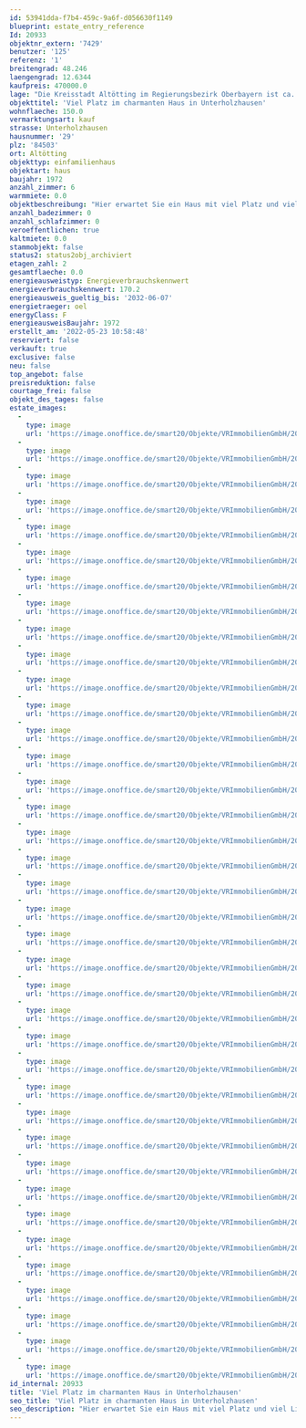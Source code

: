 ```yaml
---
id: 53941dda-f7b4-459c-9a6f-d056630f1149
blueprint: estate_entry_reference
Id: 20933
objektnr_extern: '7429'
benutzer: '125'
referenz: '1'
breitengrad: 48.246
laengengrad: 12.6344
kaufpreis: 470000.0
lage: "Die Kreisstadt Altötting im Regierungsbezirk Oberbayern ist ca. 90 Kilometer östlich von München und zählt ca. 13.000 Einwohner. \r\n\r\nDer Wallfahrtsort mit dem Kapellplatz als Zentrum, wird religiös das „Herz Bayerns“ genannt. Jährlich besuchen rund eine Million Pilger den bekannten Ort mit vielen Kirchen und Kapellen.   \r\n\r\nFür den Kulturliebhaber bietet der Ort viele wundervolle Museen und Ausstellungen. Das neu errichtete Kultur- und Kongress Forum am Zuccalliplatz mit dem herausragenden Raiffeisen-Saal bietet ein breites kulturelles Angebot. Sowohl Events als auch Seminarräume. Parkplätze und Tiefgaragen sind vor Ort verfügbar. \r\nKindertagesstätten, Kindergärten, Spielplätze und ein breites Bildungsangebot werden von der Stadt angeboten. Grund-, Mittel-, Real- und Sonderpädagogische Schulen sowie Gymnasien und Berufs- und Fachschulen sind vorhanden. \r\n\r\nAltötting bietet eine Vielzahl an Freizeitgestaltungsmöglichkeiten, auch gut ausgebaute Rad- und Wanderwege sind vorhanden. Es bestehen viele attraktive Einkaufsmöglichkeiten mit ausgezeichneten Fachgeschäften. \r\n\r\nDurch die Nähe zum bayerischen Chemiedreieck, der Tourismusregion Chiemgau-Berchtesgaden und dem Großraum München ergeben sich vielfältige Möglichkeiten als Wirtschaftsstandort. \r\n\r\nDie sehr gute Anbindung an die A94 (München-Passau) sowie B12 und B299 garantieren eine hervorragende Erreichbarkeit. Die Bahnanbindung erfolgt durch die Verbindung zum Linienstern Mühldorf. Die Flughäfen München und Salzburg sind sehr schnell erreichbar.\r\n\r\nDas Pfarrdorf Unterholzhausen liegt ca. 3,5 Kilometer nordwestlich des Wallfahrtsortes Altötting, am rechten Ufer des Inn."
objekttitel: 'Viel Platz im charmanten Haus in Unterholzhausen'
wohnflaeche: 150.0
vermarktungsart: kauf
strasse: Unterholzhausen
hausnummer: '29'
plz: '84503'
ort: Altötting
objekttyp: einfamilienhaus
objektart: haus
baujahr: 1972
anzahl_zimmer: 6
warmmiete: 0.0
objektbeschreibung: "Hier erwartet Sie ein Haus mit viel Platz und viel Liebe zum Detail.\r\n\r\nDas Haus wurde 1972 massiv auf einem Grundstück mit ca. 650 m² gebaut.\r\nImmer wieder wurden Sanierungsmaßnahmen durchgeführt, so dass das Erd- und Obergeschoss, sowie die Terrasse in einem sehr schönen Zustand sind. An der Außenfassade ist ein Vollwärmeschutz angebracht. Die Kunststofffenster sind 2fach verglast. \r\n\r\nÜber ca. 80 m² Wohnfläche verteilen sich im Erdgeschoss die Wohnküche, das Wohnzimmer, zwei Schlafzimmer und ein Bad. Zusätzlich wurde auf der Westseite ein Wintergarten mit uriger Bar für gemütliche Stunden errichtet.\r\nDas Bad wurde sehr ansprechend saniert, hierin befindet sich eine bodentiefe Dusche, das WC, ein Waschbecken, sowie die Waschmaschine. \r\n\r\nAuf der Westseite erwartet Sie die Terrasse, die viele schöne Stunden verspricht. Sie wurde mit viel Liebe zum Detail erst vor Kurzem erneuert und ist ein echtes Schmuckstück. Zwei Gartenhütten sorgen dafür, dass alle Gartengeräte, Liegen, Holz, Grill und vieles mehr ordentlich verstaut werden kann. \r\n\r\nIm Obergeschoss hat man eine Wohnfläche von ca. 78 m². Auch hier hat man eine Wohnküche, das Wohnzimmer, ein großes und ein kleine Schlafzimmer, sowie ein großes Bad. \r\nAuch das Bad im Obergeschoss wurde top saniert mit großer Eckbadewanne, Dusche, WC und Waschbecken, zudem wurde hier eine Fußbodenheizung installiert. \r\nZugang zum Balkon mit Ostausrichtung hat man über das Wohnzimmer und das Schlafzimmer. \r\n\r\nDurch einen angebrachten Außenkamin wurde die zusätzliche Möglichkeit geschaffen, beide Wohnzimmer durch einen Schwedenofen zu heizen. Dadurch entsteht natürlich ein angenehmes Wohnen und schöne Stunden vor dem Kamin.\r\n\r\nIn vielen Räumen wurde bereits der Boden getauscht, meist in schöne Laminatböden oder Holzdielen. \r\n\r\nDas Haus ist unterkellert. Hier sind 3 Räume die als Vorratsräume oder Hobbyräume genutzt werden können. Zudem die Ölzentralheizung mit einem Tankraum (6.900 Liter). Die Heizung ist aus dem Jahr 1995. Im Heizungskeller ist eine Wasserreserve.\r\n\r\nEine PV-Anlage mit 9,8 kWh ist zur Einspeisung sowie Eigenbedarf auf dem Dach installiert und ist im Kaufpreis inbegriffen. \r\nDas Angebot wird durch eine kleine Doppelgarage mit elektrischem Torantrieb und Blechdach (erst vor ca. 4 Jahren saniert) abgerundet.\r\n\r\nFreuen Sie sich auf die Besichtigung mit mir."
anzahl_badezimmer: 0
anzahl_schlafzimmer: 0
veroeffentlichen: true
kaltmiete: 0.0
stammobjekt: false
status2: status2obj_archiviert
etagen_zahl: 2
gesamtflaeche: 0.0
energieausweistyp: Energieverbrauchskennwert
energieverbrauchskennwert: 170.2
energieausweis_gueltig_bis: '2032-06-07'
energietraeger: oel
energyClass: F
energieausweisBaujahr: 1972
erstellt_am: '2022-05-23 10:58:48'
reserviert: false
verkauft: true
exclusive: false
neu: false
top_angebot: false
preisreduktion: false
courtage_frei: false
objekt_des_tages: false
estate_images:
  -
    type: image
    url: 'https://image.onoffice.de/smart20/Objekte/VRImmobilienGmbH/20933/201538b4-4ba6-4227-b9b5-055404f23bcf.jpg'
  -
    type: image
    url: 'https://image.onoffice.de/smart20/Objekte/VRImmobilienGmbH/20933/f98f101c-7d39-46a0-beaa-ba3601e65624.jpg'
  -
    type: image
    url: 'https://image.onoffice.de/smart20/Objekte/VRImmobilienGmbH/20933/84afbac5-5e18-4268-90c1-6ac619d5b554.jpg'
  -
    type: image
    url: 'https://image.onoffice.de/smart20/Objekte/VRImmobilienGmbH/20933/d6fe0507-45c3-4622-80fa-2c55afb8389a.jpg'
  -
    type: image
    url: 'https://image.onoffice.de/smart20/Objekte/VRImmobilienGmbH/20933/f3f0cd56-3a1f-4cb3-9d49-89e0717e5bec.jpg'
  -
    type: image
    url: 'https://image.onoffice.de/smart20/Objekte/VRImmobilienGmbH/20933/4656fb73-4196-464c-af58-b1eaff99cc4a.jpg'
  -
    type: image
    url: 'https://image.onoffice.de/smart20/Objekte/VRImmobilienGmbH/20933/4a2e6c03-e2f4-49ef-b3f3-2e0a297dfdab.jpg'
  -
    type: image
    url: 'https://image.onoffice.de/smart20/Objekte/VRImmobilienGmbH/20933/94de6072-14a5-49ae-8180-217f7cfb1165.jpg'
  -
    type: image
    url: 'https://image.onoffice.de/smart20/Objekte/VRImmobilienGmbH/20933/6b897c01-2db2-43d1-8d28-220498b75437.jpg'
  -
    type: image
    url: 'https://image.onoffice.de/smart20/Objekte/VRImmobilienGmbH/20933/64858120-c4cd-4b10-8759-d7d16d8c7940.jpg'
  -
    type: image
    url: 'https://image.onoffice.de/smart20/Objekte/VRImmobilienGmbH/20933/ad2fe158-feb5-4654-a458-28a92d28c13b.jpg'
  -
    type: image
    url: 'https://image.onoffice.de/smart20/Objekte/VRImmobilienGmbH/20933/4b23d0bd-c393-48a3-b2e6-80cc023ef81e.jpg'
  -
    type: image
    url: 'https://image.onoffice.de/smart20/Objekte/VRImmobilienGmbH/20933/7f193ddc-cadd-4785-a4bd-489abfc8a2ef.jpg'
  -
    type: image
    url: 'https://image.onoffice.de/smart20/Objekte/VRImmobilienGmbH/20933/f2f38e2f-d106-48e7-909e-d0cfdbf56225.jpg'
  -
    type: image
    url: 'https://image.onoffice.de/smart20/Objekte/VRImmobilienGmbH/20933/e340b573-2569-4e54-be48-73b75ed663a5.jpg'
  -
    type: image
    url: 'https://image.onoffice.de/smart20/Objekte/VRImmobilienGmbH/20933/c90c66f4-0f58-432e-aa90-3b66d736d08f.jpg'
  -
    type: image
    url: 'https://image.onoffice.de/smart20/Objekte/VRImmobilienGmbH/20933/b585bcba-193c-4b89-bdb7-640026d196c1.jpg'
  -
    type: image
    url: 'https://image.onoffice.de/smart20/Objekte/VRImmobilienGmbH/20933/9e9e6be4-ea52-4b0d-b3bf-1bc87a109c8b.jpg'
  -
    type: image
    url: 'https://image.onoffice.de/smart20/Objekte/VRImmobilienGmbH/20933/219a1f19-afcb-44b4-94ef-98b6859d8e01.jpg'
  -
    type: image
    url: 'https://image.onoffice.de/smart20/Objekte/VRImmobilienGmbH/20933/0c6d144e-6128-465e-aa7c-209c38e9f807.jpg'
  -
    type: image
    url: 'https://image.onoffice.de/smart20/Objekte/VRImmobilienGmbH/20933/6c57538c-f1ec-49b0-b736-6e7747b4a764.jpg'
  -
    type: image
    url: 'https://image.onoffice.de/smart20/Objekte/VRImmobilienGmbH/20933/eaf6ac9a-d70f-41b2-99fe-52f6d4cfa0bb.jpg'
  -
    type: image
    url: 'https://image.onoffice.de/smart20/Objekte/VRImmobilienGmbH/20933/ac8b4618-728c-4107-ae95-a135b047a97e.jpg'
  -
    type: image
    url: 'https://image.onoffice.de/smart20/Objekte/VRImmobilienGmbH/20933/19328f45-c8d3-4ebc-b96e-2101e556c23e.jpg'
  -
    type: image
    url: 'https://image.onoffice.de/smart20/Objekte/VRImmobilienGmbH/20933/175ac841-457f-4db7-8681-75b79608fe84.jpg'
  -
    type: image
    url: 'https://image.onoffice.de/smart20/Objekte/VRImmobilienGmbH/20933/3a0b70ff-c23c-483f-9792-98dbedb3549b.jpg'
  -
    type: image
    url: 'https://image.onoffice.de/smart20/Objekte/VRImmobilienGmbH/20933/3abd1ce1-e394-4426-80b0-dbee5c79da56.jpg'
  -
    type: image
    url: 'https://image.onoffice.de/smart20/Objekte/VRImmobilienGmbH/20933/5a1d88d5-9f43-40fc-8054-a1a080b5720e.jpg'
  -
    type: image
    url: 'https://image.onoffice.de/smart20/Objekte/VRImmobilienGmbH/20933/85a645de-9391-41d8-94e3-fa518655de19.jpg'
  -
    type: image
    url: 'https://image.onoffice.de/smart20/Objekte/VRImmobilienGmbH/20933/15abd42b-4237-4cd7-97db-cfc3071f792f.jpg'
  -
    type: image
    url: 'https://image.onoffice.de/smart20/Objekte/VRImmobilienGmbH/20933/3b15642a-4bc0-4f2f-b9d6-5ad79f2b9598.jpg'
  -
    type: image
    url: 'https://image.onoffice.de/smart20/Objekte/VRImmobilienGmbH/20933/b206b938-e69a-4754-bb3b-435f8f66a91b.jpg'
  -
    type: image
    url: 'https://image.onoffice.de/smart20/Objekte/VRImmobilienGmbH/20933/83e2b6ab-160d-4790-8d99-7d5274292c0a.jpg'
  -
    type: image
    url: 'https://image.onoffice.de/smart20/Objekte/VRImmobilienGmbH/20933/d692d972-1263-4d7d-8b03-6a95900fabc1.jpg'
  -
    type: image
    url: 'https://image.onoffice.de/smart20/Objekte/VRImmobilienGmbH/20933/91d8542a-28af-45f8-bf36-1055a5f0d49e.jpg'
  -
    type: image
    url: 'https://image.onoffice.de/smart20/Objekte/VRImmobilienGmbH/20933/5a89b34e-a4f5-4b0f-95fe-72f54255826e.jpg'
  -
    type: image
    url: 'https://image.onoffice.de/smart20/Objekte/VRImmobilienGmbH/20933/f81cbb00-dbe4-44f8-9054-acebe8d4bbe6.jpg'
  -
    type: image
    url: 'https://image.onoffice.de/smart20/Objekte/VRImmobilienGmbH/20933/0d1b9c9f-0337-42df-9040-3a5d2c2480d5.jpg'
id_internal: 20933
title: 'Viel Platz im charmanten Haus in Unterholzhausen'
seo_title: 'Viel Platz im charmanten Haus in Unterholzhausen'
seo_description: "Hier erwartet Sie ein Haus mit viel Platz und viel Liebe zum Detail.\r\n\r\nDas Haus wurde 1972 massiv auf einem Grundstück mit ca. 650 m² gebaut.\r\nImmer wieder w"
---
```

